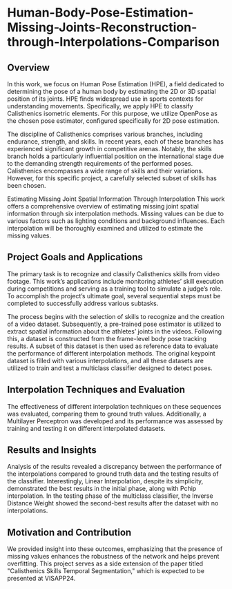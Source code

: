 # Human-Body-Pose-Estimation-Missing-Joints-Reconstruction-through-Interpolations-Comparison

## Overview
In this work, we focus on Human Pose Estimation (HPE), a field dedicated to determining the pose of a human body by estimating the 2D or 3D spatial position of its joints. HPE finds widespread use in sports contexts for understanding movements. Specifically, we apply HPE to classify Calisthenics isometric elements. For this purpose, we utilize OpenPose as the chosen pose estimator, configured specifically for 2D pose estimation.

The discipline of Calisthenics comprises various branches, including endurance, strength, and skills. In recent years, each of these branches has experienced significant growth in competitive arenas. Notably, the skills branch holds a particularly influential position on the international stage due to the demanding strength requirements of the performed poses. Calisthenics encompasses a wide range of skills and their variations. However, for this specific project, a carefully selected subset of skills has been chosen.

Estimating Missing Joint Spatial Information Through Interpolation
This work offers a comprehensive overview of estimating missing joint spatial information through six interpolation methods. Missing values can be due to various factors such as lighting conditions and background influences. Each interpolation will be thoroughly examined and utilized to estimate the missing values.

## Project Goals and Applications
The primary task is to recognize and classify Calisthenics skills from video footage. This work’s applications include monitoring athletes’ skill execution during competitions and serving as a training tool to simulate a judge’s role. To accomplish the project’s ultimate goal, several sequential steps must be completed to successfully address various subtasks.

The process begins with the selection of skills to recognize and the creation of a video dataset. Subsequently, a pre-trained pose estimator is utilized to extract spatial information about the athletes’ joints in the videos. Following this, a dataset is constructed from the frame-level body pose tracking results. A subset of this dataset is then used as reference data to evaluate the performance of different interpolation methods. The original keypoint dataset is filled with various interpolations, and all these datasets are utilized to train and test a multiclass classifier designed to detect poses.

## Interpolation Techniques and Evaluation
The effectiveness of different interpolation techniques on these sequences was evaluated, comparing them to ground truth values. Additionally, a Multilayer Perceptron was developed and its performance was assessed by training and testing it on different interpolated datasets.

## Results and Insights
Analysis of the results revealed a discrepancy between the performance of the interpolations compared to ground truth data and the testing results of the classifier. Interestingly, Linear Interpolation, despite its simplicity, demonstrated the best results in the initial phase, along with Pchip interpolation. In the testing phase of the multiclass classifier, the Inverse Distance Weight showed the second-best results after the dataset with no interpolations.

## Motivation and Contribution
We provided insight into these outcomes, emphasizing that the presence of missing values enhances the robustness of the network and helps prevent overfitting. This project serves as a side extension of the paper titled "Calisthenics Skills Temporal Segmentation," which is expected to be presented at VISAPP24.
